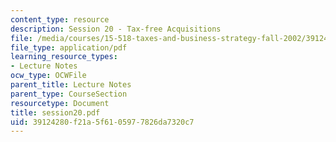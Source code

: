 ```yaml
---
content_type: resource
description: Session 20 - Tax-free Acquisitions
file: /media/courses/15-518-taxes-and-business-strategy-fall-2002/39124280f21a5f6105977826da7320c7_session20.pdf
file_type: application/pdf
learning_resource_types:
- Lecture Notes
ocw_type: OCWFile
parent_title: Lecture Notes
parent_type: CourseSection
resourcetype: Document
title: session20.pdf
uid: 39124280-f21a-5f61-0597-7826da7320c7
---
```

